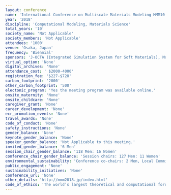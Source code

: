 ```yaml
---
layout: conference 
name: 'International Conference on Multiscale Materials Modeling MMM10'
year: '2018'
discipline: 'Computational Modeling, Materials Science'
total_years: '10'
society_name: 'Not Applicable'
society_members: 'Not Applicable'
attendees: '1000'
venue: 'Osaka, Japan'
frequency: 'Biennial'
sponsors: 'J-OCTA (Integrated Simulation System for Soft Materials), Modeling and Simulation in Materials Sceince and Engineering, BIOVIA, HPCTECH, Real Computing Inc, Springer Nature'
virtual_option: 'None'
digital_archives: 'None'
attendance_cost: ' $2000-4000'
registration_fee: '$227-$728'
carbon_footprint: '2000'
other_carbon_footprint: '500'
electonic_program: 'Yes the meeting program was available online.'
onsite_maternity: 'None'
onsite_childcare: 'None'
caregiver_grant: 'None'
career_development: 'None'
ecr_promotion_events: 'None'
travel_awards: 'None'
code_of_conduct: 'None'
safety_instructions: 'None'
gender_balance: 'None'
keynote_gender_balance: 'None'
speaker_gender_balance: 'Not Applicable to this meeting.'
invited_gender_balance: '6 Men'
session_chair_gender_balance: '118 Men: 16 Women'
conference_chair_gender_balance: 'Session chairs: 127 Men: 11 Women'
environmental_sustainability: 'Conference co-chairs: 2 Men, Local Committee: 21 Men: 1 Woman'
public_engagement: 'None'
sustainability_initiatives: 'None'
conference_url: 'None'
other_details: 'http://mmm2018.jp/index.html'
code_of_ethics: 'The world’s largest theoretical and computational forum on multiscale materials modeling'
---
```

